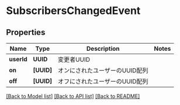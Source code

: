 # SubscribersChangedEvent

## Properties
Name | Type | Description | Notes
------------ | ------------- | ------------- | -------------
**userId** | **UUID** | 変更者UUID | 
**on** | **[UUID]** | オンにされたユーザーのUUID配列 | 
**off** | **[UUID]** | オフにされたユーザーのUUID配列 | 

[[Back to Model list]](../README.md#documentation-for-models) [[Back to API list]](../README.md#documentation-for-api-endpoints) [[Back to README]](../README.md)


